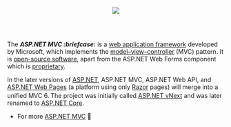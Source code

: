 <p align="center">
<img src="https://www.elevenwinds.com/wp-content/uploads/2013/08/icon-aspnetmvc.png">
</p>
<br><br>
<p>The <i><b>ASP.NET MVC :briefcase:</b></i> is a 
<a href="https://en.wikipedia.org/wiki/Web_application_framework" class="mw-redirect" title="Web application framework">web application framework</a> developed by Microsoft, which implements the <a href="https://en.wikipedia.org/wiki/Model%E2%80%93view%E2%80%93controller" title="Model–view–controller">model–view–controller</a> (MVC) pattern. It is <a href="https://en.wikipedia.org/wiki/Open-source_software" title="Open-source software">open-source software</a>, apart from the ASP.NET Web Forms component which is <a href="https://en.wikipedia.org/wiki/Proprietary_software" title="Proprietary software">proprietary</a>.</p>
<p>In the later versions of <a href="https://en.wikipedia.org/wiki/ASP.NET" title="ASP.NET">ASP.NET</a>, ASP.NET MVC, ASP.NET Web API, and 
<a href="https://en.wikipedia.org/wiki/ASP.NET_Web_Pages" class="mw-redirect" title="ASP.NET Web Pages">ASP.NET Web Pages</a> (a platform using only <a href="https://en.wikipedia.org/wiki/ASP.NET_Razor" title="ASP.NET Razor">Razor</a> pages) will merge into a unified MVC 6.<sup id="cite_ref-3" class="reference">
</sup> The project was initially called <a href="https://en.wikipedia.org/wiki/ASP.NET_vNext" class="mw-redirect" title="ASP.NET vNext">ASP.NET vNext</a> and was later renamed to <a href="https://en.wikipedia.org/wiki/ASP.NET_Core" title="ASP.NET Core">ASP.NET Core</a>.<sup id="cite_ref-Hanselman_4-0" class="reference">
</sup></p>

* For more <a href="https://en.wikipedia.org/wiki/ASP.NET_MVC" title="Wikipedia">ASP.NET MVC</a> :briefcase:

